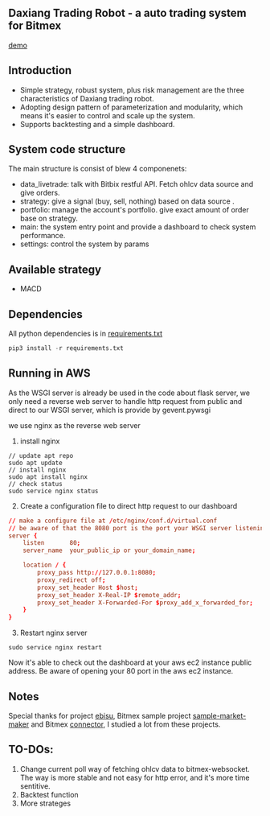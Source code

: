 ## Daxiang Trading Robot - a auto trading system for Bitmex    
[demo](http://52.78.117.239/)

## Introduction    
- Simple strategy, robust system, plus risk management are the three characteristics of Daxiang trading robot.      
- Adopting design pattern of parameterization and modularity, which means it's easier to control and scale up the system.      
- Supports backtesting and a simple dashboard.   

## System code structure
The main structure is consist of blew 4 componenets:  
- data_livetrade: talk with Bitbix restful API. Fetch ohlcv data source and give orders. 
- strategy: give a signal (buy, sell, nothing) based on data source .
- portfolio: manage the account's portfolio. give exact amount of order base on strategy.
- main: the system entry point and provide a dashboard to check system performance.
- settings: control the system by params

## Available strategy
- MACD

## Dependencies
All python dependencies is in [requirements.txt](https://github.com/tw7613781/daxiang_trade/blob/master/requirements.txt)
```python
pip3 install -r requirements.txt
```

## Running in AWS
As the WSGI server is already be used in the code about flask server, we only need a reverse web server to handle http request from public and direct to our WSGI server, which is provide by gevent.pywsgi   

we use nginx as the reverse web server

1. install nginx 
```shell
// update apt repo
sudo apt update
// install nginx
sudo apt install nginx
// check status
sudo service nginx status
```

2. Create a configuration file to direct http request to our dashboard
```conf
// make a configure file at /etc/nginx/conf.d/virtual.conf
// be aware of that the 8080 port is the port your WSGI server listening to
server {
    listen       80;
    server_name  your_public_ip or your_domain_name;

    location / {
        proxy_pass http://127.0.0.1:8080;
        proxy_redirect off;
        proxy_set_header Host $host;
        proxy_set_header X-Real-IP $remote_addr;
        proxy_set_header X-Forwarded-For $proxy_add_x_forwarded_for;
    }
}
```

3. Restart nginx server
```shell
sudo service nginx restart
```

Now it's able to check out the dashboard at your aws ec2 instance public address. Be aware of opening your 80 port in the aws ec2 instance.

## Notes   
Special thanks for project [ebisu](https://github.com/noda-sin/ebisu), Bitmex sample project [sample-market-maker](https://github.com/BitMEX/sample-market-maker) and Bitmex [connector](https://github.com/BitMEX/api-connectors), I studied a lot from these projects.

## TO-DOs:
1. Change current poll way of fetching ohlcv data to bitmex-websocket. The way is more stable and not easy for http error, and it's more time sentitive.
2. Backtest function
3. More strateges